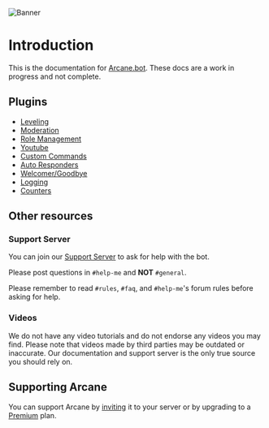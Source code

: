 ![Banner](/images/banner.webp)

# Introduction

This is the documentation for [Arcane.bot](https://arcane.bot). These docs are a work in progress and not complete.

## Plugins

- [Leveling](./plugins/leveling/index)
- [Moderation](./plugins/moderation/index)
- [Role Management](./plugins/roles/placeholder)
- [Youtube](./plugins/youtube)
- [Custom Commands](./plugins/custom-commands/index)
- [Auto Responders](./plugins/auto-responders/index)
- [Welcomer/Goodbye](./plugins/welcomer/index)
- [Logging](./plugins/logging/index)
- [Counters](./plugins/counters/index)

## Other resources

### Support Server

You can join our [Support Server](https://discord.gg/arcane) to ask for help with the bot.

Please post questions in `#help-me` and **NOT** `#general`.

Please remember to read `#rules`, `#faq`, and `#help-me`'s forum rules before asking for help.

### Videos

We do not have any video tutorials and do not endorse any videos you may find. Please note that videos made by third parties may be outdated or inaccurate. Our documentation and support server is the only true source you should rely on.

## Supporting Arcane

You can support Arcane by [inviting](https://arcane.bot/invite) it to your server or by upgrading to a [Premium](/premium.md) plan.
